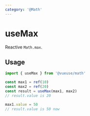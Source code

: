 ```yaml
---
category: '@Math'
---
```


# useMax

Reactive `Math.max`.

## Usage

```ts
import { useMax } from '@vueuse/math'

const max1 = ref(10)
const max2 = ref(20)
const result = useMax(max1, max2)
// result.value is 20

max1.value = 50
// result.value is 50 now
```
